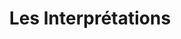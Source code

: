 ---
layout: page
title: Les Interprétations
permalink: /lesinterpretations/
slider:
  text_color: white
  shadow_color: white
  slides: 
    - image: /images/2008/LesInterpretations/2008_les_interpretations_01.JPG
    - image: /images/2008/LesInterpretations/2008_les_interpretations_02.JPG
    - image: /images/2008/LesInterpretations/2008_les_interpretations_03.JPG
    - image: /images/2008/LesInterpretations/2008_les_interpretations_04.JPG
    - image: /images/2008/LesInterpretations/2008_les_interpretations_05.JPG
    - image: /images/2008/LesInterpretations/2008_les_interpretations_06.JPG
    - image: /images/2008/LesInterpretations/2008_les_interpretations_07.JPG
    - image: /images/2008/LesInterpretations/2008_les_interpretations_08.JPG
    - image: /images/2008/LesInterpretations/2008_les_interpretations_09.JPG
    - image: /images/2008/LesInterpretations/2008_les_interpretations_10.JPG
    - image: /images/2008/LesInterpretations/2008_les_interpretations_11.JPG
    - image: /images/2008/LesInterpretations/2008_les_interpretations_12.JPG
    - image: /images/2008/LesInterpretations/2008_les_interpretations_13.JPG
    - image: /images/2008/LesInterpretations/2008_les_interpretations_14.JPG
    - image: /images/2008/LesInterpretations/2008_les_interpretations_15.JPG
    - image: /images/2008/LesInterpretations/2008_les_interpretations_16.JPG
    - image: /images/2008/LesInterpretations/2008_les_interpretations_17.JPG
    - image: /images/2008/LesInterpretations/2008_les_interpretations_18.JPG
    - image: /images/2008/LesInterpretations/2008_les_interpretations_19.JPG
    - image: /images/2008/LesInterpretations/2008_les_interpretations_20.JPG
    - image: /images/2008/LesInterpretations/2008_les_interpretations_21.JPG
    - image: /images/2008/LesInterpretations/2008_les_interpretations_22.JPG
    - image: /images/2008/LesInterpretations/2008_les_interpretations_23.JPG
    - image: /images/2008/LesInterpretations/2008_les_interpretations_24.JPG
    - image: /images/2008/LesInterpretations/2008_les_interpretations_25.JPG
    - image: /images/2008/LesInterpretations/2008_les_interpretations_26.JPG
    - image: /images/2008/LesInterpretations/2008_les_interpretations_27.JPG
    - image: /images/2008/LesInterpretations/2008_les_interpretations_28.JPG
    - image: /images/2008/LesInterpretations/2008_les_interpretations_29.JPG
    - image: /images/2008/LesInterpretations/2008_les_interpretations_30.JPG
    - image: /images/2008/LesInterpretations/2008_les_interpretations_31.JPG
    - image: /images/2008/LesInterpretations/2008_les_interpretations_32.JPG
    - image: /images/2008/LesInterpretations/2008_les_interpretations_33.JPG
    - image: /images/2008/LesInterpretations/2008_les_interpretations_34.JPG
    - image: /images/2008/LesInterpretations/2008_les_interpretations_35.JPG
    - image: /images/2008/LesInterpretations/2008_les_interpretations_36.JPG
    - image: /images/2008/LesInterpretations/2008_les_interpretations_37.JPG
    - image: /images/2008/LesInterpretations/2008_les_interpretations_38.JPG
    - image: /images/2008/LesInterpretations/2008_les_interpretations_39.JPG
    - image: /images/2008/LesInterpretations/2008_les_interpretations_40.JPG
    - image: /images/2008/LesInterpretations/2008_les_interpretations_41.JPG
    - image: /images/2008/LesInterpretations/2008_les_interpretations_42.JPG
    - image: /images/2008/LesInterpretations/2008_les_interpretations_43.JPG
    - image: /images/2008/LesInterpretations/2008_les_interpretations_44.JPG
    - image: /images/2008/LesInterpretations/2008_les_interpretations_45.JPG
    - image: /images/2008/LesInterpretations/2008_les_interpretations_46.JPG
    - image: /images/2008/LesInterpretations/2008_les_interpretations_47.JPG
    - image: /images/2008/LesInterpretations/2008_les_interpretations_48.JPG
    - image: /images/2008/LesInterpretations/2008_les_interpretations_49.JPG
    - image: /images/2008/LesInterpretations/2008_les_interpretations_50.JPG
    - image: /images/2008/LesInterpretations/2008_les_interpretations_51.JPG
    - image: /images/2008/LesInterpretations/2008_les_interpretations_52.JPG
    - image: /images/2008/LesInterpretations/2008_les_interpretations_53.JPG
    - image: /images/2008/LesInterpretations/2008_les_interpretations_54.JPG
    - image: /images/2008/LesInterpretations/2008_les_interpretations_55.JPG
    - image: /images/2008/LesInterpretations/2008_les_interpretations_56.JPG
    - image: /images/2008/LesInterpretations/2008_les_interpretations_57.JPG
    - image: /images/2008/LesInterpretations/2008_les_interpretations_58.JPG
    - image: /images/2008/LesInterpretations/2008_les_interpretations_59.JPG
    - image: /images/2008/LesInterpretations/2008_les_interpretations_60.JPG
    - image: /images/2008/LesInterpretations/2008_les_interpretations_61.JPG
    - image: /images/2008/LesInterpretations/2008_les_interpretations_62.JPG
    - image: /images/2008/LesInterpretations/2008_les_interpretations_63.JPG
    - image: /images/2008/LesInterpretations/2008_les_interpretations_64.JPG
    - image: /images/2008/LesInterpretations/2008_les_interpretations_65.JPG
    - image: /images/2008/LesInterpretations/2008_les_interpretations_66.JPG
    - image: /images/2008/LesInterpretations/2008_les_interpretations_67.JPG
    - image: /images/2008/LesInterpretations/2008_les_interpretations_68.JPG
    - image: /images/2008/LesInterpretations/2008_les_interpretations_69.JPG
    - image: /images/2008/LesInterpretations/2008_les_interpretations_70.JPG
    - image: /images/2008/LesInterpretations/2008_les_interpretations_71.JPG
    - image: /images/2008/LesInterpretations/2008_les_interpretations_72.JPG
    - image: /images/2008/LesInterpretations/2008_les_interpretations_73.JPG
    - image: /images/2008/LesInterpretations/2008_les_interpretations_74.JPG
    - image: /images/2008/LesInterpretations/2008_les_interpretations_75.JPG
    - image: /images/2008/LesInterpretations/2008_les_interpretations_76.JPG
    - image: /images/2008/LesInterpretations/2008_les_interpretations_77.JPG
    - image: /images/2008/LesInterpretations/2008_les_interpretations_78.JPG
    - image: /images/2008/LesInterpretations/2008_les_interpretations_79.JPG
    - image: /images/2008/LesInterpretations/2008_les_interpretations_80.JPG
    - image: /images/2008/LesInterpretations/2008_les_interpretations_81.JPG
    - image: /images/2008/LesInterpretations/2008_les_interpretations_82.JPG
    - image: /images/2008/LesInterpretations/2008_les_interpretations_83.JPG

---